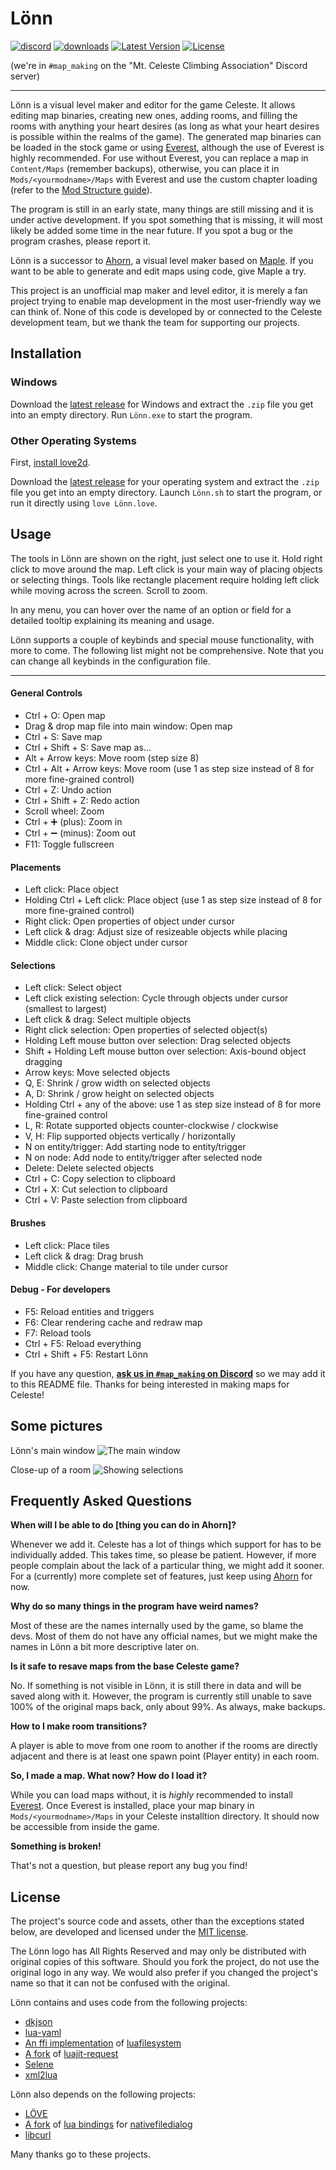# Lönn

[discord-map-making]: https://discord.gg/Wtjf4Pb "Join #map_making on the 'Mt. Celeste Climbing Association' Discord server"
[ahorn]: https://github.com/CelestialCartographers/Ahorn "The Ahorn Map Editor"
[maple]: https://github.com/CelestialCartographers/Maple "The Maple Map Editing Library"

[![discord](https://img.shields.io/discord/403698615446536203.svg?color=7289da&logo=discord&logoColor=ffffff)][discord-map-making]
[![downloads](https://img.shields.io/github/downloads/CelestialCartographers/Loenn/total.svg)](https://github.com/CelestialCartographers/Loenn/releases)
[![Latest Version](https://img.shields.io/github/tag/CelestialCartographers/Loenn.svg?label=version)][latest-release]
[![License](https://img.shields.io/github/license/CelestialCartographers/loenn.svg)](LICENSE)

(we're in `#map_making` on the "Mt. Celeste Climbing Association" Discord server)

---

Lönn is a visual level maker and editor for the game Celeste. It allows editing map binaries, creating new ones, adding rooms, and filling the rooms with anything your heart desires (as long as what your heart desires is possible within the realms of the game).
The generated map binaries can be loaded in the stock game or using [Everest](https://everestapi.github.io/), although the use of Everest is highly recommended. For use without Everest, you can replace a map in `Content/Maps` (remember backups), otherwise, you can place it in `Mods/<yourmodname>/Maps` with Everest and use the custom chapter loading (refer to the [Mod Structure guide](https://github.com/EverestAPI/Resources/wiki/Mod-Structure)).

The program is still in an early state, many things are still missing and it is under active development. If you spot something that is missing, it will most likely be added some time in the near future. If you spot a bug or the program crashes, please report it.

Lönn is a successor to [Ahorn][ahorn], a visual level maker based on [Maple][maple]. If you want to be able to generate and edit maps using code, give Maple a try.

This project is an unofficial map maker and level editor, it is merely a fan project trying to enable map development in the most user-friendly way we can think of. None of this code is developed by or connected to the Celeste development team, but we thank the team for supporting our projects.

## Installation

[latest-release]: https://github.com/CelestialCartographers/Loenn/releases/latest

### Windows

Download the [latest release][latest-release] for Windows and extract the `.zip` file you get into an empty directory. Run `Lönn.exe` to start the program.

### Other Operating Systems

First, [install love2d](https://love2d.org/).

Download the [latest release][latest-release] for your operating system and extract the `.zip` file you get into an empty directory. Launch `Lönn.sh` to start the program, or run it directly using `love Lönn.love`.

## Usage

The tools in Lönn are shown on the right, just select one to use it.
Hold right click to move around the map. Left click is your main way of placing objects or selecting things. Tools like rectangle placement require holding left click while moving across the screen. Scroll to zoom.

In any menu, you can hover over the name of an option or field for a detailed tooltip explaining its meaning and usage.

Lönn supports a couple of keybinds and special mouse functionality, with more to come. The following list might not be comprehensive. Note that you can change all keybinds in the configuration file.

---

#### General Controls

 - Ctrl + O: Open map
 - Drag & drop map file into main window: Open map
 - Ctrl + S: Save map
 - Ctrl + Shift + S: Save map as...
 - Alt + Arrow keys: Move room (step size 8)
 - Ctrl + Alt + Arrow keys: Move room (use 1 as step size instead of 8 for more fine-grained control)
 - Ctrl + Z: Undo action
 - Ctrl + Shift + Z: Redo action
 - Scroll wheel: Zoom
 - Ctrl + ➕ (plus): Zoom in
 - Ctrl + ➖ (minus): Zoom out
 - F11: Toggle fullscreen

 #### Placements

 - Left click: Place object
 - Holding Ctrl + Left click: Place object (use 1 as step size instead of 8 for more fine-grained control)
 - Right click: Open properties of object under cursor
 - Left click & drag: Adjust size of resizeable objects while placing
 - Middle click: Clone object under cursor

 #### Selections

 - Left click: Select object
 - Left click existing selection: Cycle through objects under cursor (smallest to largest)
 - Left click & drag: Select multiple objects
 - Right click selection: Open properties of selected object(s)
 - Holding Left mouse button over selection: Drag selected objects
 - Shift + Holding Left mouse button over selection: Axis-bound object dragging
 - Arrow keys: Move selected objects
 - Q, E: Shrink / grow width on selected objects
 - A, D: Shrink / grow height on selected objects
 - Holding Ctrl + any of the above: use 1 as step size instead of 8 for more fine-grained control
 - L, R: Rotate supported objects counter-clockwise / clockwise
 - V, H: Flip supported objects vertically / horizontally
 - N on entity/trigger: Add starting node to entity/trigger
 - N on node: Add node to entity/trigger after selected node
 - Delete: Delete selected objects
 - Ctrl + C: Copy selection to clipboard
 - Ctrl + X: Cut selection to clipboard
 - Ctrl + V: Paste selection from clipboard

#### Brushes

 - Left click: Place tiles
 - Left click & drag: Drag brush
 - Middle click: Change material to tile under cursor

 #### Debug - For developers

 - F5: Reload entities and triggers
 - F6: Clear rendering cache and redraw map
 - F7: Reload tools
 - Ctrl + F5: Reload everything
 - Ctrl + Shift + F5: Restart Lönn

If you have any question, [**ask us in `#map_making` on Discord**][discord-map-making] so we may add it to this README file. Thanks for being interested in making maps for Celeste!

## Some pictures

Lönn's main window
![The main window](docs/examples/example1.png)

Close-up of a room
![Showing selections](docs/examples/example2.png)

## Frequently Asked Questions

**When will I be able to do [thing you can do in Ahorn]?**

Whenever we add it. Celeste has a lot of things which support for has to be individually added. This takes time, so please be patient. However, if more people complain about the lack of a particular thing, we might add it sooner. For a (currently) more complete set of features, just keep using [Ahorn][ahorn] for now.

**Why do so many things in the program have weird names?**

Most of these are the names internally used by the game, so blame the devs. Most of them do not have any official names, but we might make the names in Lönn a bit more descriptive later on.

**Is it safe to resave maps from the base Celeste game?**

No. If something is not visible in Lönn, it is still there in data and will be saved along with it. However, the program is currently still unable to save 100% of the original maps back, only about 99%. As always, make backups.

**How to I make room transitions?**

A player is able to move from one room to another if the rooms are directly adjacent and there is at least one spawn point (Player entity) in each room.

**So, I made a map. What now? How do I load it?**

While you can load maps without, it is _highly_ recommended to install [Everest](https://github.com/EverestAPI/Everest). Once Everest is installed, place your map binary in `Mods/<yourmodname>/Maps` in your Celeste installtion directory. It should now be accessible from inside the game.

**Something is broken!**

That's not a question, but please report any bug you find!

## License

The project's source code and assets, other than the exceptions stated below, are developed and licensed under the [MIT license](LICENSE).

The Lönn logo has All Rights Reserved and may only be distributed with original copies of this software. Should you fork the project, do not use the original logo in any way. We would also prefer if you changed the project's name so that it can not be confused with the original.

Lönn contains and uses code from the following projects:
  * [dkjson](https://github.com/LuaDist/dkjson)
  * [lua-yaml](https://github.com/exosite/lua-yaml)
  * [An ffi implementation](https://github.com/spacewander/luafilesystem) of [luafilesystem](https://github.com/keplerproject/luafilesystem)
  * [A fork](https://github.com/Vexatos/luajit-request) of [luajit-request](https://github.com/LPGhatguy/luajit-request)
  * [Selene](https://github.com/Vexatos/Selene)
  * [xml2lua](https://github.com/manoelcampos/Xml2Lua)

Lönn also depends on the following projects:
  * [LÖVE](https://love2d.org/)
  * [A fork](https://github.com/Vexatos/nativefiledialog/tree/master/lua) of [lua bindings](https://github.com/Alloyed/nativefiledialog/tree/master/lua) for [nativefiledialog](https://github.com/mlabbe/nativefiledialog)
  * [libcurl](https://curl.se/libcurl/)

Many thanks go to these projects.